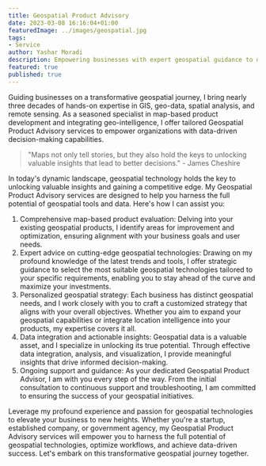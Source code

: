 ```yaml
---
title: Geospatial Product Advisory
date: 2023-03-08 16:16:04+01:00
featuredImage: ../images/geospatial.jpg
tags:
- Service
author: Yashar Moradi
description: Empowering businesses with expert geospatial guidance to optimize products, unlock location-based insights, and make data-driven decisions for strategic growth.
featured: true
published: true
---
```

Guiding businesses on a transformative geospatial journey, I bring nearly three decades of hands-on expertise in GIS, geo-data, spatial analysis, and remote sensing. As a seasoned specialist in map-based product development and integrating geo-intelligence, I offer tailored Geospatial Product Advisory services to empower organizations with data-driven decision-making capabilities.

>"Maps not only tell stories, but they also hold the keys to unlocking valuable insights that lead to better decisions." - James Cheshire

In today's dynamic landscape, geospatial technology holds the key to unlocking valuable insights and gaining a competitive edge. My Geospatial Product Advisory services are designed to help you harness the full potential of geospatial tools and data. Here's how I can assist you:

1. Comprehensive map-based product evaluation: Delving into your existing geospatial products, I identify areas for improvement and optimization, ensuring alignment with your business goals and user needs. 
2. Expert advice on cutting-edge geospatial technologies: Drawing on my profound knowledge of the latest trends and tools, I offer strategic guidance to select the most suitable geospatial technologies tailored to your specific requirements, enabling you to stay ahead of the curve and maximize your investments. 
3. Personalized geospatial strategy: Each business has distinct geospatial needs, and I work closely with you to craft a customized strategy that aligns with your overall objectives. Whether you aim to expand your geospatial capabilities or integrate location intelligence into your products, my expertise covers it all. 
4. Data integration and actionable insights: Geospatial data is a valuable asset, and I specialize in unlocking its true potential. Through effective data integration, analysis, and visualization, I provide meaningful insights that drive informed decision-making. 
5. Ongoing support and guidance: As your dedicated Geospatial Product Advisor, I am with you every step of the way. From the initial consultation to continuous support and troubleshooting, I am committed to ensuring the success of your geospatial initiatives.

Leverage my profound experience and passion for geospatial technologies to elevate your business to new heights. Whether you're a startup, established company, or government agency, my Geospatial Product Advisory services will empower you to harness the full potential of geospatial technologies, optimize workflows, and achieve data-driven success. Let's embark on this transformative geospatial journey together.
